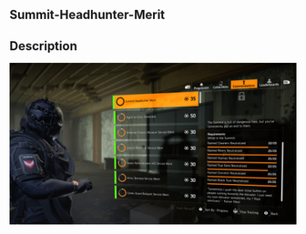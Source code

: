 ## Summit-Headhunter-Merit

## Description



<img src="Media/Summit-Headhunter-Merit-Commendation.png" width="800">


